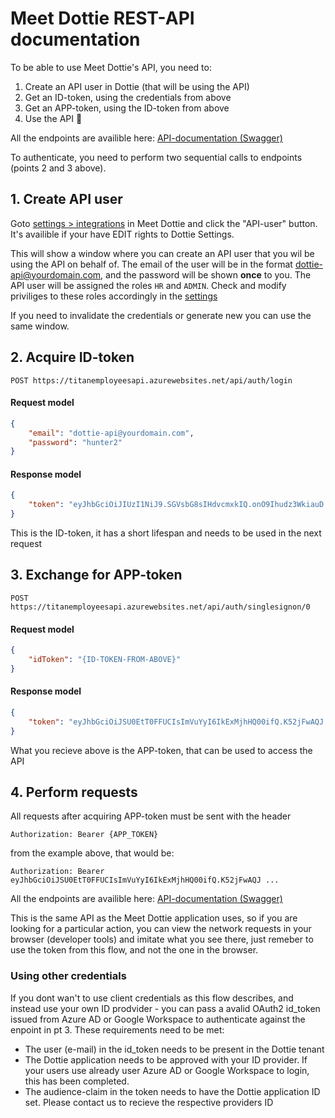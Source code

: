 # Meet Dottie REST-API documentation

To be able to use Meet Dottie's API, you need to:
1. Create an API user in Dottie (that will be using the API)
2. Get an ID-token, using the credentials from above
3. Get an APP-token, using the ID-token from above
4. Use the API 🚀

All the endpoints are availible here: [API-documentation (Swagger)](https://api.dottie.no/swagger/index.html)

To authenticate, you need to perform two sequential calls to endpoints (points 2 and 3 above). 

## 1. Create API user

Goto [settings > integrations](https://app.dottie.no/settings/integrations/services) in Meet Dottie and click the "API-user" button. It's availible if your have EDIT rights to Dottie Settings.

This will show a window where you can create an API user that you wil be using the API on behalf of. The email of the user will be in the format dottie-api@yourdomain.com, and the password will be shown **once** to you. The API user will be assigned the roles `HR` and `ADMIN`. Check and modify priviliges to these roles accordingly in the [settings](https://app.dottie.no/settings/access)

If you need to invalidate the credentials or generate new you can use the same window.

## 2. Acquire ID-token


```POST https://titanemployeesapi.azurewebsites.net/api/auth/login```


#### Request model

```json
{
    "email": "dottie-api@yourdomain.com",
    "password": "hunter2"
}
```

#### Response model

```json
{
    "token": "eyJhbGciOiJIUzI1NiJ9.SGVsbG8sIHdvcmxkIQ.onO9Ihudz3WkiauD ..."
}
```

This is the ID-token, it has a short lifespan and needs to be used in the next request

## 3. Exchange for APP-token

```POST https://titanemployeesapi.azurewebsites.net/api/auth/singlesignon/0```

#### Request model

```json
{
    "idToken": "{ID-TOKEN-FROM-ABOVE}"
}
```

#### Response model

```json
{
    "token": "eyJhbGciOiJSU0EtT0FFUCIsImVuYyI6IkExMjhHQ00ifQ.K52jFwAQJ ..."
}
```
What you recieve above is the APP-token, that can be used to access the API

## 4. Perform requests

All requests after acquiring APP-token must be sent with the header

```Authorization: Bearer {APP_TOKEN}```

from the example above, that would be:

```Authorization: Bearer eyJhbGciOiJSU0EtT0FFUCIsImVuYyI6IkExMjhHQ00ifQ.K52jFwAQJ ...```


All the endpoints are availible here: [API-documentation (Swagger)](https://api.dottie.no/swagger/index.html)

This is the same API as the Meet Dottie application uses, so if you are looking for a particular action, you can view the network requests in your browser (developer tools) and imitate what you see there, just remeber to use the token from this flow, and not the one in the browser.


### Using other credentials
If you dont wan't to use client credentials as this flow describes, and instead use your own ID prodvider - you can pass a avalid OAuth2 id_token issued from Azure AD or Google Workspace to authenticate against the enpoint in pt 3. These requirements need to be met:
- The user (e-mail) in the id_token needs to be present in the Dottie tenant
- The Dottie application needs to be approved with your ID provider. If your users use already user Azure AD or Google Workspace to login, this has been completed.
- The audience-claim in the token needs to have the Dottie application ID set. Please contact us to recieve the respective providers ID
